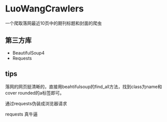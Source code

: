 # LuoWangCrawlers

一个爬取落网最近10页中的期刊标题和封面的爬虫

## 第三方库
- BeautifulSoup4
- Requests

## tips
落网的网页挺清晰的，直接用beahtifulsoup的find_all方法，找到class为name和cover rounded的a标签即可。

通过requests伪装成浏览器请求

requests 真牛逼
